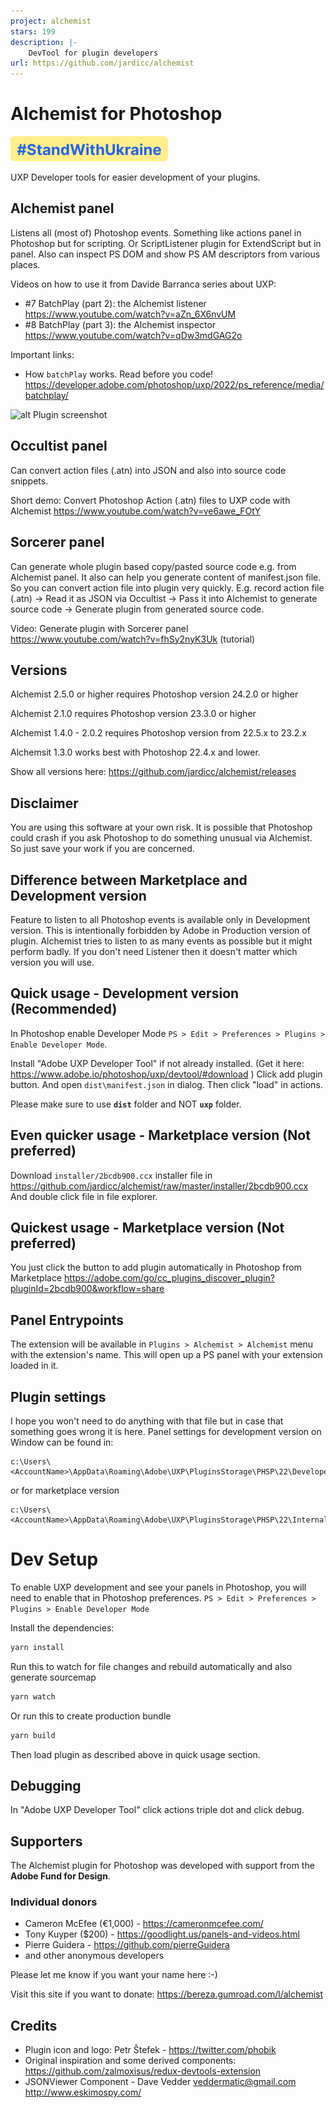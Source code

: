 ```yaml
---
project: alchemist
stars: 199
description: |-
    DevTool for plugin developers
url: https://github.com/jardicc/alchemist
---
```


# Alchemist for Photoshop

[![StandWithUkraine](https://raw.githubusercontent.com/vshymanskyy/StandWithUkraine/main/badges/StandWithUkraine.svg)](https://github.com/vshymanskyy/StandWithUkraine/blob/main/docs/README.md)

UXP Developer tools for easier development of your plugins.

## Alchemist panel

Listens all (most of) Photoshop events. Something like actions panel in Photoshop but for scripting. Or ScriptListener plugin for ExtendScript but in panel. Also can inspect PS DOM and show PS AM descriptors from various places.

Videos on how to use it from Davide Barranca series about UXP:

- #7 BatchPlay (part 2): the Alchemist listener <https://www.youtube.com/watch?v=aZn_6X6nvUM>
- #8 BatchPlay (part 3): the Alchemist inspector <https://www.youtube.com/watch?v=qDw3mdGAG2o>

Important links:

- How `batchPlay` works. Read before you code! <https://developer.adobe.com/photoshop/uxp/2022/ps_reference/media/batchplay/>

![alt Plugin screenshot](md_images/screen.png)

## Occultist panel

Can convert action files (.atn) into JSON and also into source code snippets.

Short demo: Convert Photoshop Action (.atn) files to UXP code with Alchemist <https://www.youtube.com/watch?v=ve6awe_FOtY>

## Sorcerer panel

Can generate whole plugin based copy/pasted source code e.g. from Alchemist panel. It also can help you generate content of manifest.json file.
So you can convert action file into plugin very quickly. E.g. record action file (.atn) -> Read it as JSON via Occultist -> Pass it into Alchemist to generate source code -> Generate plugin from generated source code.

Video:  Generate plugin with Sorcerer panel <https://www.youtube.com/watch?v=fhSy2nyK3Uk> (tutorial)

## Versions

Alchemist 2.5.0 or higher requires Photoshop version 24.2.0 or higher

Alchemist 2.1.0 requires Photoshop version 23.3.0 or higher

Alchemist 1.4.0 - 2.0.2 requires Photoshop version from 22.5.x to 23.2.x

Alchemsit 1.3.0 works best with Photoshop 22.4.x and lower.

Show all versions here: <https://github.com/jardicc/alchemist/releases>

## Disclaimer

You are using this software at your own risk. It is possible that Photoshop could crash if you ask Photoshop to do something unusual via Alchemist. So just save your work if you are concerned.

## Difference between Marketplace and Development version

Feature to listen to all Photoshop events is available only in Development version. This is intentionally forbidden by Adobe in Production version of plugin. Alchemist tries to listen to as many events as possible but it might perform badly. If you don't need Listener then it doesn't matter which version you will use.

## Quick usage - Development version (Recommended)

In Photoshop enable Developer Mode `PS > Edit > Preferences > Plugins > Enable Developer Mode`.

Install "Adobe UXP Developer Tool" if not already installed. (Get it here: <https://www.adobe.io/photoshop/uxp/devtool/#download> )
Click add plugin button. And open `dist\manifest.json` in dialog. Then click "load" in actions.

Please make sure to use **`dist`** folder and NOT **`uxp`** folder.

## Even quicker usage - Marketplace version  (Not preferred)

Download `installer/2bcdb900.ccx` installer file in <https://github.com/jardicc/alchemist/raw/master/installer/2bcdb900.ccx> And double click file in file explorer.

## Quickest usage - Marketplace version  (Not preferred)

You just click the button to add plugin automatically in Photoshop from Marketplace <https://adobe.com/go/cc_plugins_discover_plugin?pluginId=2bcdb900&workflow=share>

## Panel Entrypoints

The extension will be available in `Plugins > Alchemist > Alchemist` menu with the extension's name. This will open up a PS panel with your extension loaded in it.

## Plugin settings

I hope you won't need to do anything with that file but in case that something goes wrong it is here.
Panel settings for development version on Window can be found in:

```text
c:\Users\<AccountName>\AppData\Roaming\Adobe\UXP\PluginsStorage\PHSP\22\Developer\2bcdb900\PluginData\settings.json
```

or for marketplace version

```text
c:\Users\<AccountName>\AppData\Roaming\Adobe\UXP\PluginsStorage\PHSP\22\Internal\2bcdb900\PluginData\settings.json
```

# Dev Setup

To enable UXP development and see your panels in Photoshop, you will need to enable that in Photoshop preferences.
`PS > Edit > Preferences > Plugins > Enable Developer Mode`

Install the dependencies:

```sh
yarn install
```

Run this to watch for file changes and rebuild automatically and also generate sourcemap

```sh
yarn watch 
```

Or run this to create production bundle

```sh
yarn build
```

Then load plugin as described above in quick usage section.

## Debugging

In "Adobe UXP Developer Tool" click actions triple dot and click debug.

## Supporters

The Alchemist plugin for Photoshop was developed with support from the **Adobe Fund for Design**.

### Individual donors

- Cameron McEfee (€1,000) - <https://cameronmcefee.com/>
- Tony Kuyper ($200) - <https://goodlight.us/panels-and-videos.html>
- Pierre Guidera - <https://github.com/pierreGuidera>
- and other anonymous developers

Please let me know if you want your name here :-)

Visit this site if you want to donate: <https://bereza.gumroad.com/l/alchemist>

## Credits

- Plugin icon and logo: Petr Štefek - <https://twitter.com/phobik>
- Original inspiration and some derived components: <https://github.com/zalmoxisus/redux-devtools-extension>
- JSONViewer Component - Dave Vedder <veddermatic@gmail.com> <http://www.eskimospy.com/>

